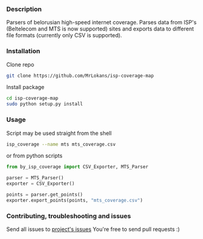 ### Description ###

Parsers of belorusian high-speed internet coverage.
Parses data from ISP's (Beltelecom and MTS is now supported) sites and exports data to different file formats (currently only CSV is supported).


### Installation ###
Clone repo
```bash
git clone https://github.com/MrLokans/isp-coverage-map
```

Install package
```bash
cd isp-coverage-map
sudo python setup.py install
```

### Usage ###

Script may be used straight from the shell
```bash
isp_coverage --name mts mts_coverage.csv
```

or from python scripts

```python
from by_isp_coverage import CSV_Exporter, MTS_Parser

parser = MTS_Parser()
exporter = CSV_Exporter()

points = parser.get_points()
exporter.export_points(points, "mts_coverage.csv")
```

### Contributing, troubleshooting and issues ###
Send all issues to [project's issues](https://github.com/MrLokans/isp-coverage-map/issues)
You're free to send pull requests :)


